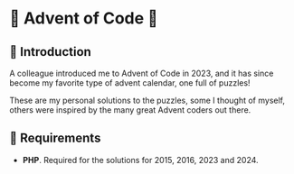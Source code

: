 # 🎄 Advent of Code 🎄

## 🌟 Introduction
A colleague introduced me to Advent of Code in 2023, and it has since become my favorite type of advent calendar, one full of puzzles!

These are my personal solutions to the puzzles, some I thought of myself, others were inspired by the many great Advent coders out there.

## 📝 Requirements
- **PHP**. Required for the solutions for 2015, 2016, 2023 and 2024.
